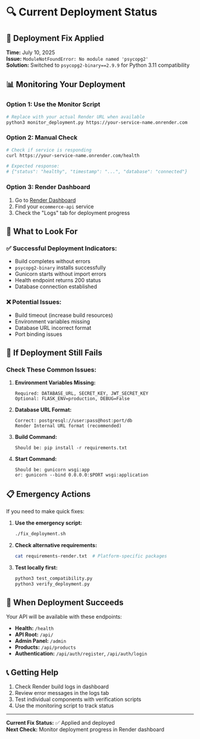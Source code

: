 # 🔍 Current Deployment Status

## 🚨 Deployment Fix Applied

**Time:** July 10, 2025  
**Issue:** `ModuleNotFoundError: No module named 'psycopg2'`  
**Solution:** Switched to `psycopg2-binary==2.9.9` for Python 3.11 compatibility

## 📊 Monitoring Your Deployment

### Option 1: Use the Monitor Script

```bash
# Replace with your actual Render URL when available
python3 monitor_deployment.py https://your-service-name.onrender.com
```

### Option 2: Manual Check

```bash
# Check if service is responding
curl https://your-service-name.onrender.com/health

# Expected response:
# {"status": "healthy", "timestamp": "...", "database": "connected"}
```

### Option 3: Render Dashboard

1. Go to [Render Dashboard](https://dashboard.render.com)
2. Find your `ecommerce-api` service
3. Check the "Logs" tab for deployment progress

## 🎯 What to Look For

### ✅ Successful Deployment Indicators:

- Build completes without errors
- `psycopg2-binary` installs successfully
- Gunicorn starts without import errors
- Health endpoint returns 200 status
- Database connection established

### ❌ Potential Issues:

- Build timeout (increase build resources)
- Environment variables missing
- Database URL incorrect format
- Port binding issues

## 🔧 If Deployment Still Fails

### Check These Common Issues:

1. **Environment Variables Missing:**

   ```
   Required: DATABASE_URL, SECRET_KEY, JWT_SECRET_KEY
   Optional: FLASK_ENV=production, DEBUG=False
   ```

2. **Database URL Format:**

   ```
   Correct: postgresql://user:pass@host:port/db
   Render Internal URL format (recommended)
   ```

3. **Build Command:**

   ```
   Should be: pip install -r requirements.txt
   ```

4. **Start Command:**
   ```
   Should be: gunicorn wsgi:app
   or: gunicorn --bind 0.0.0.0:$PORT wsgi:application
   ```

## 📋 Emergency Actions

If you need to make quick fixes:

1. **Use the emergency script:**

   ```bash
   ./fix_deployment.sh
   ```

2. **Check alternative requirements:**

   ```bash
   cat requirements-render.txt  # Platform-specific packages
   ```

3. **Test locally first:**
   ```bash
   python3 test_compatibility.py
   python3 verify_deployment.py
   ```

## 🎉 When Deployment Succeeds

Your API will be available with these endpoints:

- **Health:** `/health`
- **API Root:** `/api/`
- **Admin Panel:** `/admin`
- **Products:** `/api/products`
- **Authentication:** `/api/auth/register`, `/api/auth/login`

## 📞 Getting Help

1. Check Render build logs in dashboard
2. Review error messages in the logs tab
3. Test individual components with verification scripts
4. Use the monitoring script to track status

---

**Current Fix Status:** ✅ Applied and deployed  
**Next Check:** Monitor deployment progress in Render dashboard

